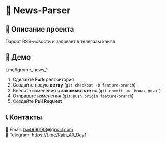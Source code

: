 # 🌟 News-Parser

&#x20; &#x20;

## 🚀 Описание проекта

Парсит RSS-новости и заливает в телеграм канал

## 🎥 Демо

t.me/Igromir_news_1


1. Сделайте **Fork** репозитория
2. Создайте новую **ветку** (`git checkout -b feature-branch`)
3. Внесите изменения и **закоммитьте** их (`git commit -m 'Новая фича'`)
4. Отправьте изменения (`git push origin feature-branch`)
5. Создайте **Pull Request**


## 📞 Контакты

📧 Email: ba4966183@gmail.com\
💼 Telegram: https://t.me/Rain_All_Day1
